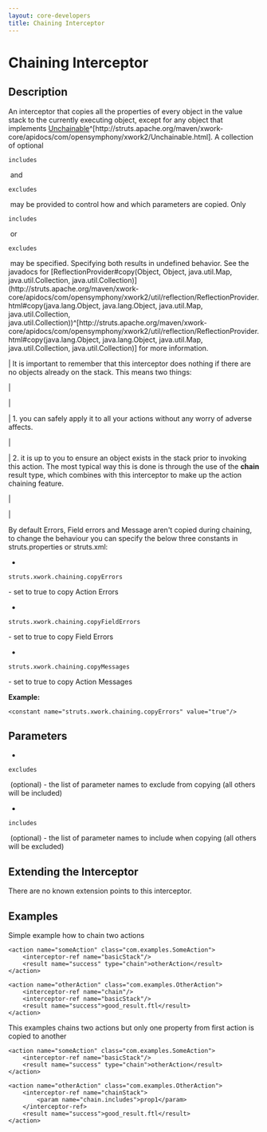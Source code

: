 ```yaml
---
layout: core-developers
title: Chaining Interceptor
---
```


# Chaining Interceptor

## Description

An interceptor that copies all the properties of every object in the value stack to the currently executing object, except for any object that implements [Unchainable](http://struts\.apache\.org/maven/xwork\-core/apidocs/com/opensymphony/xwork2/Unchainable\.html)^[http://struts\.apache\.org/maven/xwork\-core/apidocs/com/opensymphony/xwork2/Unchainable\.html]\. A collection of optional 

~~~~~~~
includes
~~~~~~~
 and 

~~~~~~~
excludes
~~~~~~~
 may be provided to control how and which parameters are copied\. Only 

~~~~~~~
includes
~~~~~~~
 or 

~~~~~~~
excludes
~~~~~~~
 may be specified\. Specifying both results in undefined behavior\. See the javadocs for [ReflectionProvider\#copy(Object, Object, java\.util\.Map, java\.util\.Collection, java\.util\.Collection)](http://struts\.apache\.org/maven/xwork\-core/apidocs/com/opensymphony/xwork2/util/reflection/ReflectionProvider\.html\#copy(java\.lang\.Object, java\.lang\.Object, java\.util\.Map, java\.util\.Collection, java\.util\.Collection))^[http://struts\.apache\.org/maven/xwork\-core/apidocs/com/opensymphony/xwork2/util/reflection/ReflectionProvider\.html\#copy(java\.lang\.Object, java\.lang\.Object, java\.util\.Map, java\.util\.Collection, java\.util\.Collection)] for more information\.



| It is important to remember that this interceptor does nothing if there are no objects already on the stack\. This means two things:

| 

| 

| 1. you can safely apply it to all your actions without any worry of adverse affects.

| 

| 2. it is up to you to ensure an object exists in the stack prior to invoking this action. The most typical way this is done is through the use of the <b>chain</b> result type, which combines with this interceptor to make up the action chaining feature.

| 

| 

 By default Errors, Field errors and Message aren't copied during chaining, to change the behaviour you can specify the below three constants in struts\.properties or struts\.xml:

+ 

~~~~~~~
struts.xwork.chaining.copyErrors
~~~~~~~
  \- set to true to copy Action Errors

+ 

~~~~~~~
struts.xwork.chaining.copyFieldErrors
~~~~~~~
  \- set to true to copy Field Errors

+ 

~~~~~~~
struts.xwork.chaining.copyMessages
~~~~~~~
  \- set to true to copy Action Messages

__Example:__



~~~~~~~
<constant name="struts.xwork.chaining.copyErrors" value="true"/>
~~~~~~~

## Parameters

+ 

~~~~~~~
excludes
~~~~~~~
  (optional) \- the list of parameter names to exclude from copying (all others will be included)

+ 

~~~~~~~
includes
~~~~~~~
 (optional) \- the list of parameter names to include when copying (all others will be excluded)

## Extending the Interceptor

There are no known extension points to this interceptor\.

## Examples

Simple example how to chain two actions


~~~~~~~
<action name="someAction" class="com.examples.SomeAction">
    <interceptor-ref name="basicStack"/>
	<result name="success" type="chain">otherAction</result>
</action>

<action name="otherAction" class="com.examples.OtherAction">
    <interceptor-ref name="chain"/>
	<interceptor-ref name="basicStack"/>
	<result name="success">good_result.ftl</result>
</action>
~~~~~~~

This examples chains two actions but only one property from first action is copied to another


~~~~~~~
<action name="someAction" class="com.examples.SomeAction">
    <interceptor-ref name="basicStack"/>
	<result name="success" type="chain">otherAction</result>
</action>

<action name="otherAction" class="com.examples.OtherAction">
    <interceptor-ref name="chainStack">
		<param name="chain.includes">prop1</param>
	</interceptor-ref>
	<result name="success">good_result.ftl</result>
</action>
~~~~~~~
